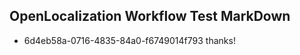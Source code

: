 ## OpenLocalization Workflow Test MarkDown
* 6d4eb58a-0716-4835-84a0-f6749014f793 thanks!

<!--HONumber=Sep16_HO1-->


